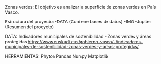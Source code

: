 Zonas verdes: El objetivo es analizar la superficie de zonas verdes en País Vasco. 




Estructura del proyecto:
-DATA (Contiene bases de datos)
-IMG 
-Jupiter (Resumen del proeycto)






DATA: Indicadores municipales de sostenibilidad - Zonas verdes y áreas protegidas
https://www.euskadi.eus/gobierno-vasco/-/indicadores-municipales-de-sostenibilidad-zonas-verdes-y-areas-protegidas/






HERRAMIENTAS:
Phyton
Pandas
Numpy
Matplotlib